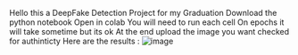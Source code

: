 Hello this a DeepFake Detection Project for my Graduation 
Download the python notebook
Open in colab
You will need to run each cell 
On epochs it will take sometime but its ok
At the end upload the image you want checked for authinticty 
Here are the results : 
![image](https://github.com/IbrahimEzzat9090/Project-Grad/assets/147327069/096ac5f6-2b59-4005-b130-df2e685ef89f)
